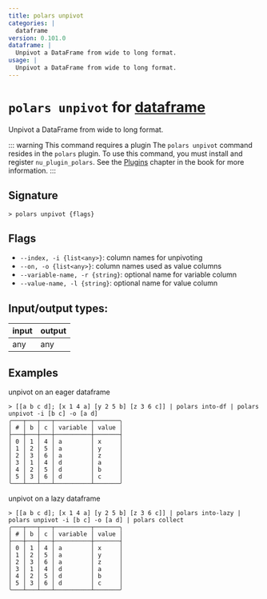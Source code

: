 ```yaml
---
title: polars unpivot
categories: |
  dataframe
version: 0.101.0
dataframe: |
  Unpivot a DataFrame from wide to long format.
usage: |
  Unpivot a DataFrame from wide to long format.
---
```

<!-- This file is automatically generated. Please edit the command in https://github.com/nushell/nushell instead. -->

# `polars unpivot` for [dataframe](/commands/categories/dataframe.md)

<div class='command-title'>Unpivot a DataFrame from wide to long format.</div>

::: warning This command requires a plugin
The `polars unpivot` command resides in the `polars` plugin.
To use this command, you must install and register `nu_plugin_polars`.
See the [Plugins](/book/plugins.html) chapter in the book for more information.
:::


## Signature

```> polars unpivot {flags} ```

## Flags

 -  `--index, -i {list<any>}`: column names for unpivoting
 -  `--on, -o {list<any>}`: column names used as value columns
 -  `--variable-name, -r {string}`: optional name for variable column
 -  `--value-name, -l {string}`: optional name for value column


## Input/output types:

| input | output |
| ----- | ------ |
| any   | any    |

## Examples

unpivot on an eager dataframe
```nu
> [[a b c d]; [x 1 4 a] [y 2 5 b] [z 3 6 c]] | polars into-df | polars unpivot -i [b c] -o [a d]
╭───┬───┬───┬──────────┬───────╮
│ # │ b │ c │ variable │ value │
├───┼───┼───┼──────────┼───────┤
│ 0 │ 1 │ 4 │ a        │ x     │
│ 1 │ 2 │ 5 │ a        │ y     │
│ 2 │ 3 │ 6 │ a        │ z     │
│ 3 │ 1 │ 4 │ d        │ a     │
│ 4 │ 2 │ 5 │ d        │ b     │
│ 5 │ 3 │ 6 │ d        │ c     │
╰───┴───┴───┴──────────┴───────╯

```

unpivot on a lazy dataframe
```nu
> [[a b c d]; [x 1 4 a] [y 2 5 b] [z 3 6 c]] | polars into-lazy | polars unpivot -i [b c] -o [a d] | polars collect
╭───┬───┬───┬──────────┬───────╮
│ # │ b │ c │ variable │ value │
├───┼───┼───┼──────────┼───────┤
│ 0 │ 1 │ 4 │ a        │ x     │
│ 1 │ 2 │ 5 │ a        │ y     │
│ 2 │ 3 │ 6 │ a        │ z     │
│ 3 │ 1 │ 4 │ d        │ a     │
│ 4 │ 2 │ 5 │ d        │ b     │
│ 5 │ 3 │ 6 │ d        │ c     │
╰───┴───┴───┴──────────┴───────╯

```
